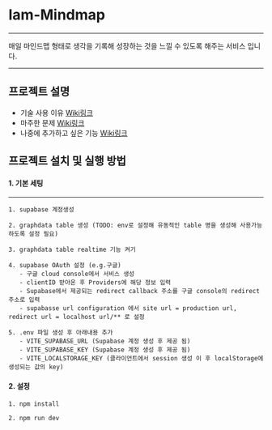 # Iam-Mindmap

---

매일 마인드맵 형태로 생각을 기록해 성장하는 것을 느낄 수 있도록 해주는 서비스 입니다.

---

## 프로젝트 설명

- 기술 사용 이유
[Wiki링크](https://github.com/chanjook1m/iam-mindmap/wiki/%EA%B8%B0%EC%88%A0-%EC%84%A0%ED%83%9D-%EC%9D%B4%EC%9C%A0)
- 마주한 문제
[Wiki링크](https://github.com/chanjook1m/iam-mindmap/wiki/%EB%A7%88%EC%A3%BC%ED%95%9C-%EB%AC%B8%EC%A0%9C)
-   나중에 추가하고 싶은 기능
[Wiki링크](https://github.com/chanjook1m/iam-mindmap/wiki/%EC%B6%94%EA%B0%80%ED%95%A0-%EA%B8%B0%EB%8A%A5)  
  

## 프로젝트 설치 및 실행 방법

#### 1. 기본 세팅

---

```
1. supabase 계정생성
```
```
2. graphdata table 생성 (TODO: env로 설정해 유동적인 table 명을 생성해 사용가능하도록 설정 필요)
```
```
3. graphdata table realtime 기능 켜기
```
```
4. supabase OAuth 설정 (e.g.구글)
   - 구글 cloud console에서 서비스 생성
   - clientID 받아온 후 Providers에 해당 정보 입력
   - Supabase에서 제공되는 redirect callback 주소를 구글 console의 redirect 주소로 입력
   - supabasse url configuration 에서 site url = production url, redirect url = localhost url/** 로 설정
```
```
5. .env 파일 생성 후 아래내용 추가
   - VITE_SUPABASE_URL (Supabase 계정 생성 후 제공 됨)
   - VITE_SUPABASE_KEY (Supabase 계정 생성 후 제공 됨)
   - VITE_LOCALSTORAGE_KEY (클라이언트에서 session 생성 이 후 localStorage에 생성되는 값의 key)
```

#### 2. 설정

```
1. npm install
```
```
2. npm run dev
```
